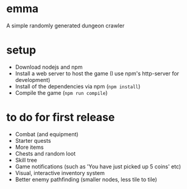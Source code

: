# emma
A simple randomly generated dungeon crawler

# setup
* Download nodejs and npm
* Install a web server to host the game (I use npm's http-server for development)
* Install of the dependencies via npm (`npm install`)
* Compile the game (`npm run compile`)

# to do for first release
* Combat (and equipment)
* Starter quests
* More items
* Chests and random loot
* Skill tree
* Game notifications (such as 'You have just picked up 5 coins' etc)
* Visual, interactive inventory system
* Better enemy pathfinding (smaller nodes, less tile to tile)

